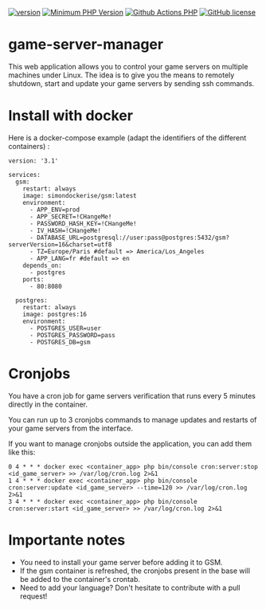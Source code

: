 [![version](https://img.shields.io/badge/Version-1.0.2-brightgreen.svg)](https://github.com/SimonDevelop/game-server-manager/releases/tag/1.0.2)
[![Minimum PHP Version](https://img.shields.io/badge/php-%3E%3D%208.3-8892BF.svg)](https://php.net/)
[![Github Actions PHP](https://github.com/SimonDevelop/game-server-manager/workflows/PHP/badge.svg)](https://github.com/SimonDevelop/game-server-manager/actions)
[![GitHub license](https://img.shields.io/badge/License-MIT-blue.svg)](https://github.com/SimonDevelop/game-server-manager/blob/master/LICENSE)

# game-server-manager
This web application allows you to control your game servers on multiple machines under Linux. The idea is to give you the means to remotely shutdown, start and update your game servers by sending ssh commands.

# Install with docker
Here is a docker-compose example (adapt the identifiers of the different containers) :
```
version: '3.1'

services:
  gsm:
    restart: always
    image: simondockerise/gsm:latest
    environment:
      - APP_ENV=prod
      - APP_SECRET=!CHangeMe!
      - PASSWORD_HASH_KEY=!CHangeMe!
      - IV_HASH=!CHangeMe!
      - DATABASE_URL=postgresql://user:pass@postgres:5432/gsm?serverVersion=16&charset=utf8
      - TZ=Europe/Paris #default => America/Los_Angeles
      - APP_LANG=fr #default => en
    depends_on:
      - postgres
    ports:
      - 80:8080

  postgres:
    restart: always
    image: postgres:16
    environment:
      - POSTGRES_USER=user
      - POSTGRES_PASSWORD=pass
      - POSTGRES_DB=gsm
```

# Cronjobs
You have a cron job for game servers verification that runs every 5 minutes directly in the container.

You can run up to 3 cronjobs commands to manage updates and restarts of your game servers from the interface.

If you want to manage cronjobs outside the application, you can add them like this:
```
0 4 * * * docker exec <container_app> php bin/console cron:server:stop <id_game_server> >> /var/log/cron.log 2>&1
1 4 * * * docker exec <container_app> php bin/console cron:server:update <id_game_server> --time=120 >> /var/log/cron.log 2>&1
3 4 * * * docker exec <container_app> php bin/console cron:server:start <id_game_server> >> /var/log/cron.log 2>&1
```

# Importante notes
- You need to install your game server before adding it to GSM.
- If the gsm container is refreshed, the cronjobs present in the base will be added to the container's crontab.
- Need to add your language? Don't hesitate to contribute with a pull request!